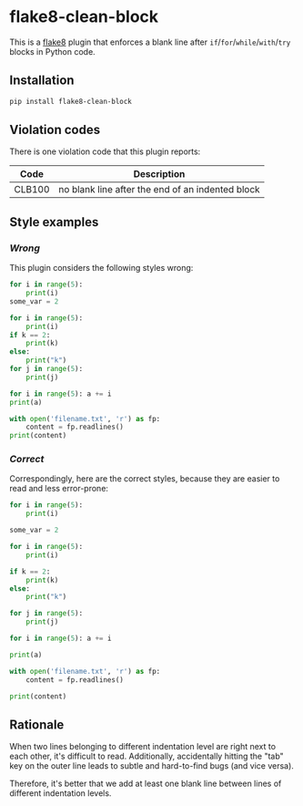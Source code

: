 # flake8-clean-block

This is a [flake8](https://flake8.pycqa.org/en/latest/) plugin that enforces a blank line after `if`/`for`/`while`/`with`/`try` blocks in Python code.

## Installation

```bash
pip install flake8-clean-block
```

## Violation codes

There is one violation code that this plugin reports:

| Code      | Description                                            |
| --------- | ------------------------------------------------------ |
| CLB100    | no blank line after the end of an indented block       |


## Style examples

### _Wrong_

This plugin considers the following styles wrong:

```python
for i in range(5):
    print(i)
some_var = 2
```

```python
for i in range(5):
    print(i)
if k == 2:
    print(k)
else:
    print("k")
for j in range(5):
    print(j)
```

```python
for i in range(5): a += i
print(a)
```

```python
with open('filename.txt', 'r') as fp:
    content = fp.readlines()
print(content)
```

### _Correct_

Correspondingly, here are the correct styles, because they are easier to read and less error-prone:

```python
for i in range(5):
    print(i)

some_var = 2
```

```python
for i in range(5):
    print(i)

if k == 2:
    print(k)
else:
    print("k")

for j in range(5):
    print(j)
```

```python
for i in range(5): a += i

print(a)
```

```python
with open('filename.txt', 'r') as fp:
    content = fp.readlines()

print(content)
```

## Rationale

When two lines belonging to different indentation level are right next to each other, it's difficult to read.  Additionally, accidentally hitting the "tab" key on the outer line leads to subtle and hard-to-find bugs (and vice versa).

Therefore, it's better that we add at least one blank line between lines of different indentation levels.
